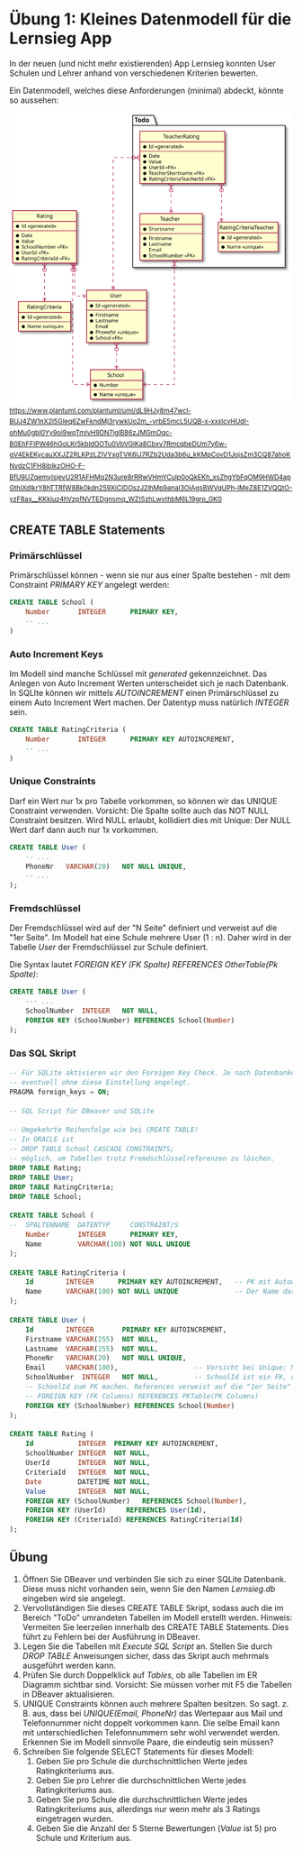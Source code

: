 # Übung 1: Kleines Datenmodell für die Lernsieg App

In der neuen (und nicht mehr existierenden) App Lernsieg konnten User Schulen und Lehrer anhand von
verschiedenen Kriterien bewerten.

Ein Datenmodell, welches diese Anforderungen (minimal) abdeckt, könnte so aussehen:

![](lernsieg_20211205_1.svg)
<sup>
https://www.plantuml.com/plantuml/uml/dL9HJy8m47wcl-BUJ4ZW1nX2I5GIeq6ZwFkndMj3rywkUo2m_-vrbE5mcL5UQB-x-xxxlcvHUdI-ohMu0gbI0Yy9oi9wqTmIvH9DN7iglB86zJMGmOqc-B0EhFFIPW46hGoLKr5kbIdGOTu0VbVGiKa8Cbxv7RmcqbeDUm7y6w-gV4EkEKycauXXJZ2RLKPzLZIVYxgTVK6lJ7RZb2Uda3b6u_kKMpCovD1JojsZm3CQ87ahoKNvdzC1FH8ibIkzOHO-F-BfU9UZqemyIsjevU2R1AFHMq2N3ure8rRRwVHmYCulp0oQkEKh_xsZhgYbFqOM9HWD4apGthiXdIkrY8hTTRfW8Bk0kdn259XiCIDOszJ2lhMp9anaI3OiAgsBWVqUPh-lMeZ8E1ZVQQtO-yzF8ax__KKkiuz4hVzpfNVTEDgnsmq_WZt5zhLwvthbM6L19gro_GK0
</sup>

## CREATE TABLE Statements

### Primärschlüssel

Primärschlüssel können - wenn sie nur aus einer Spalte bestehen - mit dem Constraint
*PRIMARY KEY* angelegt werden:

```sql
CREATE TABLE School (
    Number       INTEGER      PRIMARY KEY,
    -- ...
)
```

### Auto Increment Keys

Im Modell sind manche Schlüssel mit *generated* gekennzeichnet. Das Anlegen von Auto Increment
Werten unterscheidet sich je nach Datenbank. In SQLIte können wir mittels *AUTOINCREMENT* einen
Primärschlüssel zu einem Auto Increment Wert machen. Der Datentyp muss natürlich *INTEGER* sein.

```sql
CREATE TABLE RatingCriteria (
    Number       INTEGER      PRIMARY KEY AUTOINCREMENT,
    -- ...
)
```

### Unique Constraints

Darf ein Wert nur 1x pro Tabelle vorkommen, so können wir das UNIQUE Constraint verwenden.
Vorsicht: Die Spalte sollte auch das NOT NULL Constraint besitzen. Wird NULL erlaubt, kollidiert
dies mit Unique: Der NULL Wert darf dann auch nur 1x vorkommen.

```sql
CREATE TABLE User (
	-- ...
	PhoneNr   VARCHAR(20)   NOT NULL UNIQUE,
	-- ...
);
```

### Fremdschlüssel

Der Fremdschlüssel wird auf der "N Seite" definiert und verweist auf die "1er Seite". Im Modell
hat eine Schule mehrere User (1 : n). Daher wird in der Tabelle *User* der Fremdschlüssel zur
Schule definiert.

Die Syntax lautet *FOREIGN KEY (FK Spalte) REFERENCES OtherTable(Pk Spalte)*:

```sql
CREATE TABLE User (
	--- ...
	SchoolNumber  INTEGER   NOT NULL,
	FOREIGN KEY (SchoolNumber) REFERENCES School(Number)
);
```

### Das SQL Skript

```sql
-- Für SQLite aktivieren wir den Foreigen Key Check. Je nach Datenbankeditor wird die Datenbank
-- eventuell ohne diese Einstellung angelegt.
PRAGMA foreign_keys = ON;

-- SQL Script für DBeaver und SQLite

-- Umgekehrte Reihenfolge wie bei CREATE TABLE!
-- In ORACLE ist 
-- DROP TABLE School CASCADE CONSTRAINTS;
-- möglich, um Tabellen trotz Fremdschlüsselreferenzen zu löschen.
DROP TABLE Rating;
DROP TABLE User;
DROP TABLE RatingCriteria;
DROP TABLE School;

CREATE TABLE School (
--  SPALTENNAME  DATENTYP     CONSTRAINT/S
	Number       INTEGER      PRIMARY KEY,
	Name         VARCHAR(100) NOT NULL UNIQUE
);

CREATE TABLE RatingCriteria (
	Id        INTEGER      PRIMARY KEY AUTOINCREMENT,   -- PK mit Autowert
	Name      VARCHAR(100) NOT NULL UNIQUE              -- Der Name darf nicht mehrmals vorkommen.
);

CREATE TABLE User (
	Id        INTEGER       PRIMARY KEY AUTOINCREMENT,
	Firstname VARCHAR(255)  NOT NULL,
	Lastname  VARCHAR(255)  NOT NULL,
	PhoneNr   VARCHAR(20)   NOT NULL UNIQUE,
	Email     VARCHAR(100),                   -- Vorsicht bei Unique: NULL darf dann nur 1x vorkommen!
	SchoolNumber  INTEGER   NOT NULL,         -- SchoolId ist ein FK, daher auch ein INTEGER!
	-- SchoolId zum FK machen. References verweist auf die "1er Seite"
	-- FOREIGN KEY (FK Columns) REFERENCES PKTable(PK Columns)
	FOREIGN KEY (SchoolNumber) REFERENCES School(Number)
);

CREATE TABLE Rating (
	Id           INTEGER  PRIMARY KEY AUTOINCREMENT,
	SchoolNumber INTEGER  NOT NULL,
	UserId       INTEGER  NOT NULL,
	CriteriaId   INTEGER  NOT NULL, 
	Date         DATETIME NOT NULL,
	Value        INTEGER  NOT NULL,
	FOREIGN KEY (SchoolNumber)   REFERENCES School(Number),
	FOREIGN KEY (UserId)     REFERENCES User(Id),
	FOREIGN KEY (CriteriaId) REFERENCES RatingCriteria(Id)
);
```

## Übung

1. Öffnen Sie DBeaver und verbinden Sie sich zu einer SQLite Datenbank. Diese muss nicht
   vorhanden sein, wenn Sie den Namen *Lernsieg.db* eingeben wird sie angelegt.
2. Vervollständigen Sie dieses CREATE TABLE Skript, sodass auch die im Bereich "ToDo" umrandeten
   Tabellen im Modell erstellt werden.
   Hinweis: Vermeiten Sie leerzeilen innerhalb des CREATE TABLE Statements. Dies führt zu
   Fehlern bei der Ausführung in DBeaver.
3. Legen Sie die Tabellen mit *Execute SQL Script* an. Stellen Sie durch *DROP TABLE* Anweisungen
   sicher, dass das Skript auch mehrmals ausgeführt werden kann.
4. Prüfen Sie durch Doppelklick auf *Tables*, ob alle Tabellen im ER Diagramm sichtbar sind.
   Vorsicht: Sie müssen vorher mit F5 die Tabellen in DBeaver aktualisieren.
5. UNIQUE Constraints können auch mehrere Spalten besitzen. So sagt. z. B. aus, dass
   bei *UNIQUE(Email, PhoneNr)* das Wertepaar aus Mail und Telefonnummer nicht doppelt
   vorkommen kann. Die selbe Email kann mit unterschiedlichen Telefonnummern sehr wohl
   verwendet werden. Erkennen Sie im Modell sinnvolle Paare, die eindeutig sein müssen?
6. Schreiben Sie folgende SELECT Statements für dieses Modell:
   1. Geben Sie pro Schule die durchschnittlichen Werte jedes Ratingkriteriums aus.
   2. Geben Sie pro Lehrer die durchschnittlichen Werte jedes Ratingkriteriums aus.
   3. Geben Sie pro Schule die durchschnittlichen Werte jedes Ratingkriteriums aus, allerdings nur
      wenn mehr als 3 Ratings eingetragen wurden.
   4. Geben Sie die Anzahl der 5 Sterne Bewertungen (*Value* ist 5) pro Schule und Kriterium aus.